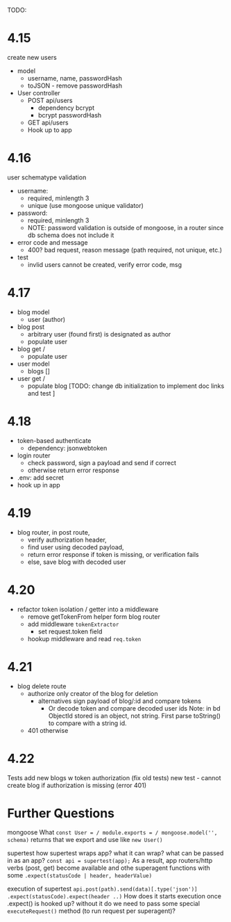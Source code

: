 TODO:

# 4.15
create new users
  + model
    + username, name, passwordHash
    + toJSON - remove passwordHash
  + User controller
    + POST api/users
      + dependency bcrypt
      + bcrypt passwordHash
    + GET api/users
    + Hook up to app

# 4.16

user schematype validation
  + username:
    + required, minlength 3
    + unique (use mongoose unique validator)
  + password:
    + required, minlength 3
    + NOTE: password validation is outside of mongoose, in a router since db schema does not include it
  + error code and message
    + 400? bad request, reason message (path required, not unique, etc.)
  + test
    + invlid users cannot be created, verify error code, msg

# 4.17

+ blog model
  + user (author)
+ blog post
  + arbitrary user (found first) is designated as author
  + populate user
+ blog get /
  + populate user
+ user model
  + blogs []
+ user get /
  + populate blog
[TODO: change db initialization to implement doc links and test ]

# 4.18

+ token-based authenticate
  + dependency: jsonwebtoken
+ login router
  + check password, sign a payload and send if correct
  + otherwise return error response 
+ .env: add secret
+ hook up in app

# 4.19

+ blog router, in post route, 
  + verify authorization header, 
  + find user using decoded payload,
  + return error response if token is missing, or verification fails
  + else, save blog with decoded user

# 4.20

+ refactor token isolation / getter into a middleware
  + remove getTokenFrom helper form blog router
  + add middleware  `tokenExtractor`
    + set request.token field
  + hookup middleware and read `req.token`

# 4.21

+ blog delete route
  + authorize only creator of the blog for deletion
    + alternatives
      sign payload of blog/:id and compare tokens
      + Or decode token and compare decoded user ids
  Note: in bd ObjectId stored is an object, not string. First parse toString() to compare with a string id.
  + 401 otherwise

# 4.22

Tests
  add new blogs w token authorization (fix old tests)
  new test - cannot create blog if authorization is missing (error 401)



# Further Questions

mongoose
What `const User = / module.exports = / mongoose.model('', schema)` returns that we export and use like `new User()`

supertest
how supertest wraps app? what it can wrap? what can be passed in as an app? 
`const api = supertest(app);`
As a result, app routers/http verbs (post, get) become available and othe superagent functions with some `.expect(statusCode | header, headerValue)`

execution of supertest
`api.post(path).send(data)[.type('json')]
.expect(statusCode).expect(header ..)`
How does it starts execution once .expect() is hooked up? without it do we need to pass some special `executeRequest()` method (to run request per superagent)?



